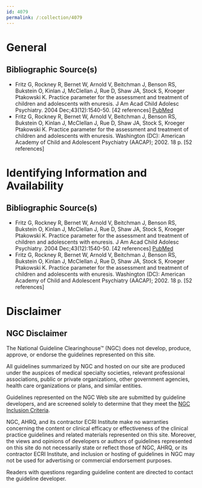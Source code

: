 ```yaml
---
id: 4079
permalink: /:collection/4079
---
```


# General

## Bibliographic Source(s)

- Fritz G, Rockney R, Bernet W, Arnold V, Beitchman J, Benson RS, Bukstein O, Kinlan J, McClellan J, Rue D, Shaw JA, Stock S, Kroeger Ptakowski K. Practice parameter for the assessment and treatment of children and adolescents with enuresis. J Am Acad Child Adolesc Psychiatry. 2004 Dec;43(12):1540-50. [42 references] [ PubMed ](http://www.ncbi.nlm.nih.gov/entrez/query.fcgi?cmd=Retrieve&db=pubmed&dopt=Abstract&list_uids=15564822)
- Fritz G, Rockney R, Bernet W, Arnold V, Beitchman J, Benson RS, Bukstein O, Kinlan J, McClellan J, Rue D, Shaw JA, Stock S, Kroeger Ptakowski K. Practice parameter for the assessment and treatment of children and adolescents with enuresis. Washington (DC): American Academy of Child and Adolescent Psychiatry (AACAP); 2002. 18 p. [52 references]

# Identifying Information and Availability

## Bibliographic Source(s)

- Fritz G, Rockney R, Bernet W, Arnold V, Beitchman J, Benson RS, Bukstein O, Kinlan J, McClellan J, Rue D, Shaw JA, Stock S, Kroeger Ptakowski K. Practice parameter for the assessment and treatment of children and adolescents with enuresis. J Am Acad Child Adolesc Psychiatry. 2004 Dec;43(12):1540-50. [42 references] [ PubMed ](http://www.ncbi.nlm.nih.gov/entrez/query.fcgi?cmd=Retrieve&db=pubmed&dopt=Abstract&list_uids=15564822)
- Fritz G, Rockney R, Bernet W, Arnold V, Beitchman J, Benson RS, Bukstein O, Kinlan J, McClellan J, Rue D, Shaw JA, Stock S, Kroeger Ptakowski K. Practice parameter for the assessment and treatment of children and adolescents with enuresis. Washington (DC): American Academy of Child and Adolescent Psychiatry (AACAP); 2002. 18 p. [52 references]

# Disclaimer

## NGC Disclaimer

The National Guideline Clearinghouse™ (NGC) does not develop, produce, approve, or endorse the guidelines represented on this site.

All guidelines summarized by NGC and hosted on our site are produced under the auspices of medical specialty societies, relevant professional associations, public or private organizations, other government agencies, health care organizations or plans, and similar entities.

Guidelines represented on the NGC Web site are submitted by guideline developers, and are screened solely to determine that they meet the [NGC Inclusion Criteria](/help-and-about/summaries/inclusion-criteria).

NGC, AHRQ, and its contractor ECRI Institute make no warranties concerning the content or clinical efficacy or effectiveness of the clinical practice guidelines and related materials represented on this site. Moreover, the views and opinions of developers or authors of guidelines represented on this site do not necessarily state or reflect those of NGC, AHRQ, or its contractor ECRI Institute, and inclusion or hosting of guidelines in NGC may not be used for advertising or commercial endorsement purposes.

Readers with questions regarding guideline content are directed to contact the guideline developer.

